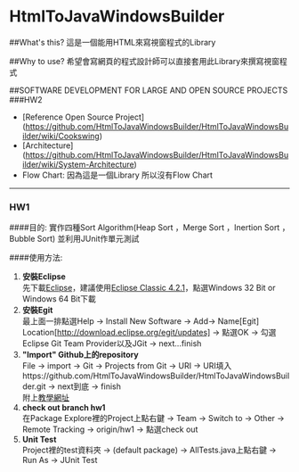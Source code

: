 HtmlToJavaWindowsBuilder
========================

##What's this?
這是一個能用HTML來寫視窗程式的Library

##Why to use?
希望會寫網頁的程式設計師可以直接套用此Library來撰寫視窗程式



##SOFTWARE DEVELOPMENT FOR LARGE AND OPEN SOURCE PROJECTS
###HW2
* [Reference Open Source Project] (https://github.com/HtmlToJavaWindowsBuilder/HtmlToJavaWindowsBuilder/wiki/Cookswing)
* [Architecture] (https://github.com/HtmlToJavaWindowsBuilder/HtmlToJavaWindowsBuilder/wiki/System-Architecture)
* Flow Chart: 
因為這是一個Library 所以沒有Flow Chart

---


### HW1  
####目的:
實作四種Sort Algorithm(Heap Sort ，Merge Sort ，Inertion Sort ，Bubble Sort) 並利用JUnit作單元測試

####使用方法:  

1.  **安裝Eclipse**  
    先下載[Eclipse](http://www.eclipse.org/downloads/)，建議使用[Eclipse Classic 4.2.1](http://www.eclipse.org/downloads/packages/eclipse-classic-421/junosr1)，點選Windows 32 Bit or Windows 64 Bit下載
2.  **安裝Egit**  
    最上面一排點選Help -> Install New Software -> Add-> Name[Egit] Location[http://download.eclipse.org/egit/updates] -> 點選OK -> 勾選Eclipse Git Team Provider以及JGit -> next...finish
3.  **"Import" Github上的repository**    
    File -> import -> Git -> Projects from Git -> URI -> URI填入https://github.com/HtmlToJavaWindowsBuilder/HtmlToJavaWindowsBuilder.git -> next到底 -> finish  
    附上[教學網址](http://puremonkey2010.blogspot.tw/2012/05/eclipse-plugin-egit-github-import.html)
4.  **check out branch hw1**  
    在Package Explore裡的Project上點右鍵 -> Team -> Switch to -> Other -> Remote Tracking -> origin/hw1 -> 點選check out
5.  **Unit Test**    
    Project裡的test資料夾 -> (default package) -> AllTests.java上點右鍵 -> Run As -> JUnit Test